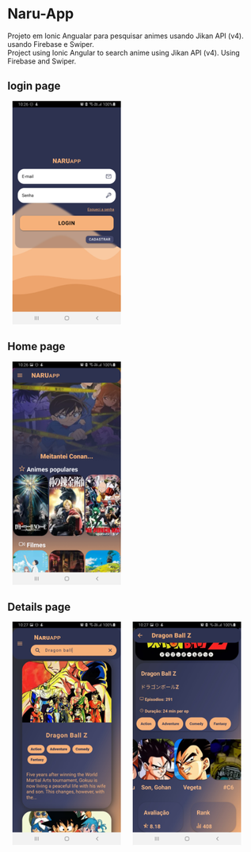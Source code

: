 # Naru-App

Projeto em Ionic Angualar para pesquisar animes usando Jikan API (v4). usando Firebase e Swiper.
<br>
Project using Ionic Angular to search anime using Jikan API (v4). Using Firebase and Swiper.

## login page

<img src="./screenshot/login.jpg" style="height: 450px; margin: 0 10px;"/>

## Home page

<img src="./screenshot/home.jpg" style="height: 450px; margin: 0 10px;"/>

## Details page

<img src="./screenshot/detail.jpg" style="height: 450px; margin: 0 10px;"/>
<img src="./screenshot/details.jpg" style="height: 450px; margin: 0 10px;"/>
